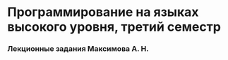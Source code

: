 # Программирование на языках высокого уровня, третий семестр
### Лекционные задания Максимова А. Н.
